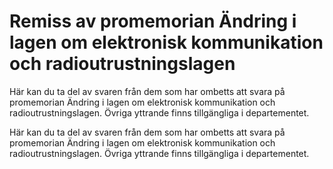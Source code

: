 # Remiss av promemorian Ändring i lagen om elektronisk kommunikation och radioutrustningslagen

Här kan du ta del av svaren från dem som har ombetts att svara på promemorian Ändring i lagen om elektronisk kommunikation och radioutrustningslagen. Övriga yttrande finns tillgängliga i departementet.

Här kan du ta del av svaren från dem som har ombetts att svara på promemorian Ändring i lagen om elektronisk kommunikation och radioutrustningslagen. Övriga yttrande finns tillgängliga i departementet.
